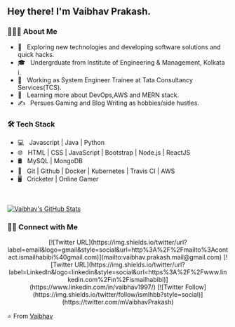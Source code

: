 <h2> Hey there! I'm Vaibhav Prakash.</h2>

<h3> 👨🏻‍💻 About Me </h3>

- 🤔 &nbsp; Exploring new technologies and developing software solutions and quick hacks.
- 🎓 &nbsp; Undergrduate from Institute of Engineering & Management, Kolkata i.
- 💼 &nbsp; Working as System Engineer Trainee at Tata Consultancy Services(TCS).
- 🌱 &nbsp; Learning more about DevOps,AWS and MERN stack.
- ✍️ &nbsp; Persues Gaming and Blog Writing as hobbies/side hustles.

<h3>🛠 Tech Stack</h3>

- 💻 &nbsp; Javascript | Java | Python
- 🌐 &nbsp; HTML | CSS | JavaScript | Bootstrap | Node.js | ReactJS
- 🛢 &nbsp; MySQL | MongoDB
- 🔧 &nbsp; Git | Github | Docker | Kubernetes | Travis CI | AWS
- 🖥 &nbsp; Cricketer | Online Gamer

<br/>

[![Vaibhav's GitHub Stats](https://github-readme-stats.vercel.app/api?username=Vaibhav-Prakash&show_icons=true)](https://github.com/Vaibhav-Prakash)

<h3> 🤝🏻 Connect with Me </h3>

<p align="center">
[![Twitter URL](https://img.shields.io/twitter/url?label=email&logo=gmail&style=social&url=http%3A%2F%2Fmailto%3Acontact.ismailhabibi%40gmail.com)](mailto:vaibhav.prakash.mail@gmail.com)
[![Twitter URL](https://img.shields.io/twitter/url?label=LinkedIn&logo=linkedin&style=social&url=https%3A%2F%2Fwww.linkedin.com%2Fin%2Fismailhabibi)](https://www.linkedin.com/in/vaibhav1997/)
[![Twitter Follow](https://img.shields.io/twitter/follow/ismlhbb?style=social)](https://twitter.com/mVaibhavPrakash)
</p>

⭐️ From [Vaibhav](https://github.com/Vaibhav-Prakash)
